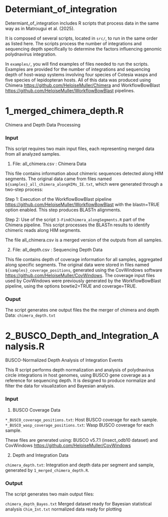 # Determiant_of_integration
Determiant_of_integration includes R scripts that process data in the same way as in Matrougui et al. (2025).

It is composed of several scripts, located in `src/`, to run in the same order as listed here. The scripts process the number of integrations and sequencing depth specifically to determine the factors influencing genomic polydnavirus integration.

In `examples/`, you will find examples of files needed to run the scripts. Examples are provided for the number of integrations and sequencing depth of host-wasp systems involving four species of Cotesia wasps and five species of lepidopteran hosts. All of this data was produced using Chimera https://github.com/HeloiseMuller/Chimera and WorkflowBowBlast https://github.com/HeloiseMuller/WorkflowBowBlast pipelines.

# 1_merged_chimera_depth.R
Chimera and Depth Data Processing
### Input
This script requires two main input files, each representing merged data from all analyzed samples.

1. File: all_chimera.csv : Chimera Data

This file contains information about chimeric sequences detected along HIM segments.
The original data came from files named `${samples}_all_chimera_alongHIMs_IE.txt`, which were generated through a two-step process:

  Step 1: Execution of the WorkflowBowBlast pipeline https://github.com/HeloiseMuller/WorkflowBowBlast with the blastn=TRUE option enabled. This step produces BLASTn alignments.
  
  Step 2: Use of the script `3-FindChimera_alongSegments.R` part of the Chimera pipeline. This script processes the BLASTn results to identify chimeric reads along HIM segments.
  
The file all_chimera.csv is a merged version of the outputs from all samples.

2. File: all_depth.csv : Sequencing Depth Data
 
This file contains depth of coverage information for all samples, aggregated along specific segments.
The original data were stored in files named `${samples}_coverage_positions`, generated using the CovWindows software https://github.com/HeloiseMuller/CovWindows.
The coverage input files used by CovWindows were previously generated by the WorkflowBowBlast pipeline, using the options bowtie2=TRUE and coverage=TRUE.

### Ouput
The script generates one output files the the merger of chimera and depth Data: `chimera_depth.txt`

# 2_BUSCO_Depth_and_Integration_Analysis.R
BUSCO-Normalized Depth Analysis of Integration Events

This R script performs depth normalization and  analysis of polydnavirus circle integrations in host genomes, using BUSCO gene coverage as a reference for sequencing depth. It is designed to produce normalize and filter the data for visualization and Bayesian analysis.

### Input
1. BUSCO Coverage Data
   
`*_BUSCO_coverage_positions.txt`: Host BUSCO coverage for each sample.
`*_BUSCO_wasp_coverage_positions.txt`: Wasp BUSCO coverage for each sample.

These files are generated using:
BUSCO v5.7.1 (insect_odb10 dataset) and CovWindows https://github.com/HeloiseMuller/CovWindows

2. Depth and Integration Data
   
`chimera_depth.txt`: Integration and depth data per segment and sample, generated by `1_merged_chimera_depth.R`.

### Output

The script generates two main output files:

`chimera_depth_Bayes.txt`	Merged dataset ready for Bayesian statistical analysis
`Chim_Int.txt` normalized data ready for plotting









